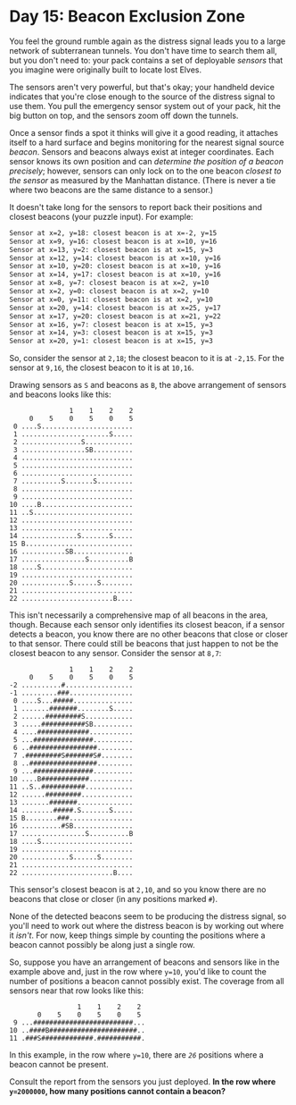 # Day 15: Beacon Exclusion Zone

You feel the ground rumble again as the distress signal leads you to a large
network of subterranean tunnels.
You don't have time to search them all, but you don't need to:
your pack contains a set of deployable *sensors* that you imagine were
originally built to locate lost Elves.

The sensors aren't very powerful, but that's okay; your handheld device
indicates that you're close enough to the source of the distress signal to use
them.
You pull the emergency sensor system out of your pack, hit the big button on
top, and the sensors zoom off down the tunnels.

Once a sensor finds a spot it thinks will give it a good reading,
it attaches itself to a hard surface and begins monitoring for the nearest
signal source *beacon*.
Sensors and beacons always exist at integer coordinates.
Each sensor knows its own position and can *determine the position of a beacon precisely*;
however, sensors can only lock on to the one beacon *closest to the sensor* as
measured by the Manhattan distance.
(There is never a tie where two beacons are the same distance to a sensor.)

It doesn't take long for the sensors to report back their positions and closest
beacons (your puzzle input). For example:

```example_input.txt
Sensor at x=2, y=18: closest beacon is at x=-2, y=15
Sensor at x=9, y=16: closest beacon is at x=10, y=16
Sensor at x=13, y=2: closest beacon is at x=15, y=3
Sensor at x=12, y=14: closest beacon is at x=10, y=16
Sensor at x=10, y=20: closest beacon is at x=10, y=16
Sensor at x=14, y=17: closest beacon is at x=10, y=16
Sensor at x=8, y=7: closest beacon is at x=2, y=10
Sensor at x=2, y=0: closest beacon is at x=2, y=10
Sensor at x=0, y=11: closest beacon is at x=2, y=10
Sensor at x=20, y=14: closest beacon is at x=25, y=17
Sensor at x=17, y=20: closest beacon is at x=21, y=22
Sensor at x=16, y=7: closest beacon is at x=15, y=3
Sensor at x=14, y=3: closest beacon is at x=15, y=3
Sensor at x=20, y=1: closest beacon is at x=15, y=3
```

So, consider the sensor at `2,18`; the closest beacon to it is at `-2,15`.
For the sensor at `9,16`, the closest beacon to it is at `10,16`.

Drawing sensors as `S` and beacons as `B`, the above arrangement of sensors and
beacons looks like this:

```
               1    1    2    2
     0    5    0    5    0    5
 0 ....S.......................
 1 ......................S.....
 2 ...............S............
 3 ................SB..........
 4 ............................
 5 ............................
 6 ............................
 7 ..........S.......S.........
 8 ............................
 9 ............................
10 ....B.......................
11 ..S.........................
12 ............................
13 ............................
14 ..............S.......S.....
15 B...........................
16 ...........SB...............
17 ................S..........B
18 ....S.......................
19 ............................
20 ............S......S........
21 ............................
22 .......................B....
```

This isn't necessarily a comprehensive map of all beacons in the area, though.
Because each sensor only identifies its closest beacon,
if a sensor detects a beacon,
you know there are no other beacons that close or closer to that sensor.
There could still be beacons that just happen to not be the closest beacon to any sensor.
Consider the sensor at `8,7`:

```
               1    1    2    2
     0    5    0    5    0    5
-2 ..........#.................
-1 .........###................
 0 ....S...#####...............
 1 .......#######........S.....
 2 ......#########S............
 3 .....###########SB..........
 4 ....#############...........
 5 ...###############..........
 6 ..#################.........
 7 .#########S#######S#........
 8 ..#################.........
 9 ...###############..........
10 ....B############...........
11 ..S..###########............
12 ......#########.............
13 .......#######..............
14 ........#####.S.......S.....
15 B........###................
16 ..........#SB...............
17 ................S..........B
18 ....S.......................
19 ............................
20 ............S......S........
21 ............................
22 .......................B....
```

This sensor's closest beacon is at `2,10`, and so you know there are no beacons
that close or closer (in any positions marked `#`).

None of the detected beacons seem to be producing the distress signal, so
you'll need to work out where the distress beacon is by working out where it
*isn't*.
For now, keep things simple by counting the positions where a beacon cannot
possibly be along just a single row.

So, suppose you have an arrangement of beacons and sensors like in the example
above and, just in the row where `y=10`, you'd like to count the number of
positions a beacon cannot possibly exist.
The coverage from all sensors near that row looks like this:

```
                 1    1    2    2
       0    5    0    5    0    5
 9 ...#########################...
10 ..####B######################..
11 .###S#############.###########.
```

In this example, in the row where `y=10`, there are *`26`* positions where a
beacon cannot be present.

Consult the report from the sensors you just deployed.
**In the row where `y=2000000`, how many positions cannot contain a beacon?**
